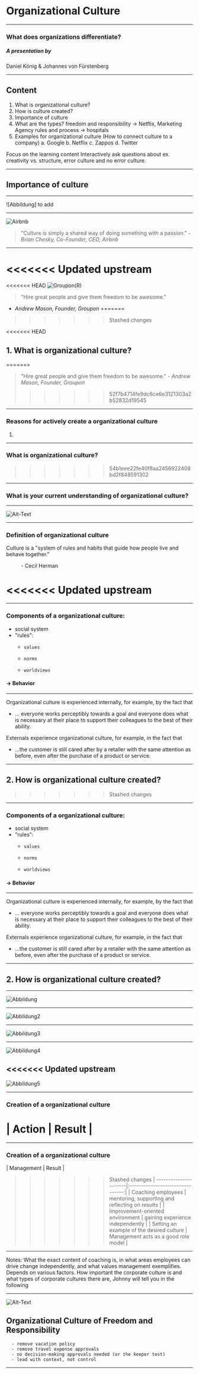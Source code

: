 # Organizational Culture
-----
### What does organizations differentiate?
 
  

##### A presentation by 
Daniel König & Johannes von Fürstenberg

---

## Content

 1. What is organizational culture?
 2. How is culture created? 
 3. Importance of culture
 4. What are the types?
   freedom and responsibility -> Netflix, Marketing Agency 
    rules and process -> hospitals
 5. Examples for organizational culture (How to connect culture to a company)
    a. Google
    b. Netflix
    c. Zappos
    d. Twitter

   Focus on the learning content
   Interactively ask questions about ex. creativity vs. structure, error culture and no error culture.

---

## **Importance of culture**
-----

![Abbildung] to add

----
![Airbnb](airbnb(R).jpg)
> "Culture is simply a shared way of doing something with a passion." - _Brian Chesky, Co-Founder, CEO, Airbnb_

----
<<<<<<< Updated upstream
=======
<<<<<<< HEAD
![Groupon(R)](Groupon(R).jpg)
> "Hire great people and give them freedom to be awesome." 
- _Andrew Mason, Founder, Groupon_
=======
>>>>>>> Stashed changes

<<<<<<< HEAD
## 1. What is organizational culture?
=======
> "Hire great people and give them freedom to be awesome." - _Andrew Mason, Founder, Groupon_
>>>>>>> 52f7b4714fe9dc6ce6e3121303a2b52832d19545


---
### Reasons for actively create a organizational culture 

1. 

---

### What is organizational culture?
>>>>>>> 54b1eee22fe40f8aa2456922408bd2f848591302

----

### What is your current understanding of organizational culture? 

---

<img src=pudding.jpeg alt="Alt-Text" title="optionaler Titel" />

----

### Definition of organizational culture


<dl>
  <dt>Culture is a "system of rules and habits that guide how people live and behave together."

>
<dd> - Cecil Herman</dd>

<<<<<<< Updated upstream
=======
---
### Components of a organizational culture:

- social system
- "rules":  
     -     values 
     -     norms 
     -     worldviews

 #### -> Behavior

---
Organizational culture is experienced internally, for example, by the fact that
- ... everyone works perceptibly towards a goal and everyone does what is necessary at their place to support their colleagues to the best of their ability.

Externals experience organizational culture, for example, in the fact that
- ...the customer is still cared after by a retailer with the same attention as before, even after the purchase of a product or service.



---

## 2. How is organizational culture created?
>>>>>>> Stashed changes

---
### Components of a organizational culture:

- social system
- "rules":  
     -     values 
     -     norms 
     -     worldviews

 #### -> Behavior

---
Organizational culture is experienced internally, for example, by the fact that
- ... everyone works perceptibly towards a goal and everyone does what is necessary at their place to support their colleagues to the best of their ability.

Externals experience organizational culture, for example, in the fact that
- ...the customer is still cared after by a retailer with the same attention as before, even after the purchase of a product or service.



---

## 2. How is organizational culture created?

---


![Abbildung](Abbildung.Kultur/part1.png)

---

![Abbildung2](Abbildung.Kultur/part2.png)

---

![Abbildung3](Abbildung.Kultur/part3.png)

---

![Abbildung4](Abbildung.Kultur/part4.png)

<<<<<<< Updated upstream
---

![Abbildung5](Abbildung.Kultur/part5.png)

----
### Creation of a organizational culture
| Action                | Result                       | 
=======

----
### Creation of a organizational culture
| Management            | Result                       | 
>>>>>>> Stashed changes
| ----------------------|:--------------------------------:|
| Coaching employees    | mentoring, supporting and reflecting on results |
| Improvement-oriented environment | gaining experience independently |
| Setting an example of the desired culture | Management acts as a good role model |

----

Notes: What the exact content of coaching is, in what areas employees can drive change independently, and what values management exemplifies. Depends on various factors.
How important the corporate culture is and what types of corporate cultures there are, Johnny will tell you in the following

---

<img src=netflix2.png alt="Alt-Text" title="optionaler Titel" />


   ## Organizational Culture of Freedom and Responsibility

      - remove vacation policy
      - remove travel expense approvals
      - no decision-making approvals needed (or the keeper test)
      - lead with context, not control

---